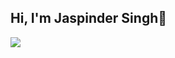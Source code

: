 ## Hi, I'm Jaspinder Singh👋
<a href="https://linkedin.com/in/jaspindersingh2793/"><img src="https://img.shields.io/badge/-LinkedIn-0072b1?&style=for-the-badge&logo=linkedin&logoColor=white" /></a>

<!--
**jaspinder718/jaspinder718** is a ✨ _special_ ✨ repository because its `README.md` (this file) appears on your GitHub profile.

Here are some ideas to get you started:

- 🔭 I’m currently working on ...
- 🌱 I’m currently learning ...
- 👯 I’m looking to collaborate on ...
- 🤔 I’m looking for help with ...
- 💬 Ask me about ...
- 📫 How to reach me: ...
- 😄 Pronouns: ...
- ⚡ Fun fact: ...
-->

